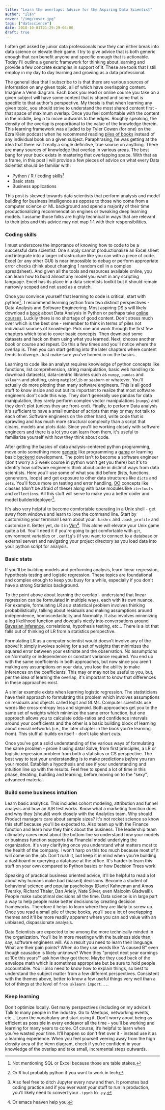 ```yaml
---
title: "Learn the overlaps: Advice for the Aspiring Data Scientist"
author: "Ilan"
cover: "/img/cover.jpg"
tags: ["datascience"]
date: 2018-10-01T21:29:29-04:00
draft: true
---
```


I often get asked by junior data professionals how they can either break into data science or elevate their game. I try to give advice that is both generic enough that can benefit anyone and specific enough that is actionable. Today I'll outline a generic framework for thinking about learning and provide a few concrete examples in support of it. These are tools that I still employ in my day to day learning and growing as a data professional.
 
<!--more-->

The general idea that I subscribe to is that there are various sources of information on any given topic, all of which have overlapping content. Imagine a Venn diagram. Each book you read or online course you take on a given subject will have some content that is shared and some that is specific to that author's perspective. My thesis is that when learning any given topic, you should strive to understand the most shared content first - that space of maximum overlap. Once you feel comfortable with the content in the middle, begin to move outwards to the edges. Roughly speaking, the density of the overlap is proportional to the value of the knowledge therein. This learning framework was alluded to by Tyler Cowen (for one) on the Ezra Klein podcast when he recommend reading [piles of books](https://www.vox.com/2018/5/21/17369920/ezra-klein-show-book-recommendations-tyler-cowen-shakespeare-amazon) instead of any individual book on a given subject. Paraphrasing, he was getting at the idea that there isn’t really a single definitive, true source on anything. There are many sources of knowledge that overlap in various areas. The best bang for your buck exists in mastering that overlapping space. With that as a frame, in this post I will provide a few pieces of advice on what every Data Scientist should be familiar with:

* Python / R / coding skills[^1]
* Basic stats
* Business applications

This post is skewed towards data scientists that perform analysis and model building for business intelligence as oppose to those who come from a computer science or ML background and spend a majority of their time productionalizing recommendation engines or tweaking deep learning models. I assume those folks are highly technical in ways that are relevant to their jobs and this advice may not map 1:1 with their responsibilities. 

<h3>Coding skills</h3>

I must underscore the importance of knowing how to code to be a successful data scientist. One simply cannot productionalize an Excel sheet and integrate into a larger infrastructure like you can with a piece of code. Excel (or any other GUI) is near impossible to debug or perform appropriate error checks (think about changing 1 random cell in a complex spreadsheet). And given all the tools and resources available online, you can learn how to build almost any model you want in any scripting language. Excel has its place in a data scientists toolkit but it should remain narrowly scoped and not used as a crutch.

Once you convince yourself that learning to code is critical, start with python[^2]. I recommend learning python from two distinct perspectives - Data Analysis and Software Engineering. Most aspiring DS's will likely download a [book](https://www.amazon.com/Python-Data-Analysis-Wrangling-IPython/dp/1449319793) about Data Analysis in Python or perhaps take [online](https://www.udemy.com/learning-python-for-data-analysis-and-visualization/?utm_source=adwords-learn&utm_medium=udemyads&utm_campaign=NEW-AW-PROS-TECH-US-DSA-1-EN-ENG_._ci__._sl_ENG_._vi_TECH_._sd_All_._la_EN_._&utm_content=deal4584&utm_term=_._ag_60674438611_._ad_267827191853_._de_c_._dm__._pl__._ti_dsa-304639795903_._li_9060351_._pd__._&gclid=EAIaIQobChMIjs2I3Yvo3QIVCIezCh0IQAd0EAAYAiAAEgIlf_D_BwE) [courses](https://www.coursera.org/learn/data-analysis-with-python). Luckily there is no shortage of good content. Don't stress much over which is the best one - remember to think in terms of piles not individual sources of knowledge. Pick one and work through the first few chapters which tend to cover basic concepts. Then download some datasets and hack on them using what you learned. Next, choose another book or course and repeat. Do this a few times and you'll notice where the overlap is. Then you can start getting into the later chapters where content tends to diverge. Just make sure you've homed in on the basics.

Learning to code like an analyst requires knowledge of python concepts like functions, list comprehension, string manipulation, basic web handling (to download datasets), data-centric libraries such as `numpy`, `pandas` and `sklearn` and plotting, using `matplotlib` or `seaborn` or whatever. You’ll actually do more plotting than many software engineers. This is all good stuff to know inside and out but its important to realize that most software engineers don't code this way. They don't generally use pandas for data manipulation, they rarely perform complex vector manipulations (`numpy`) and they don't plot (unless they are front-end). Finally, to perform Data analysis it's sufficient to have a small number of scripts that may or may not talk to each other. Software engineers on the other hand, write code that is sprawling and has much more structural complexity than a script that cleans, models and plots data. Since you'll be working closely with software engineers and there is a lot you can learn from them, it's useful to familiarize yourself with how they think about code.

After getting the basics of data analysis-centered python programming, move onto something more [generic](https://www.codecademy.com/learn/learn-python) like programming a [game](https://www.gamedesigning.org/learn/python/) or learning basic [backend](https://www.udacity.com/course/intro-to-backend--ud171) development. The point isn't to become a software engineer (don't worry a 3 week course in python won't get you there) but it's to identify how software engineers think about code in distinct ways from data scientists. Here you’ll use some of what you did before (lists, functions, generators, loops) and get exposure to other data structures like `dicts` and `sets`. You'll focus more on testing and error handling, [OO](https://python.swaroopch.com/oop.html) concepts like classes (don't be afraid of these) along with base modules like `itertools` and `collections`. All this stuff will serve to make you a better coder and model builder/deployer[^3].

It's also very helpful to become comfortable operating in a Unix shell - get away from windows and learn to love the command line. Start by customizing your terminal! Learn about your `.bashrc` and `.bash_profile` and customize it. Better yet, do it in [Vim](https://www.vim.org/)[^4]. This alone will elevate your Unix game quite a bit. You'll need it if you're going to get comfortable with `git`, environment variables or `.config`'s (if you want to connect to a database or external server) and navigating your project directory as you load data into your python script for analysis.

<h3>Basic stats</h3>

If you'll be building models and performing analysis, learn linear regression, hypothesis testing and logistic regression. These topics are foundational and complex enough to keep you busy for a while, especially if you don't have a strong Statistics background. 

To the point above about learning the overlap - understand that linear regression can be formulated in multiple ways, each with its own nuance. For example, formulating LR as a statistical problem involves thinking probabilistically, talking about residuals and making assumptions around independence, homoscedasticity and Normality. It also involves minimizing a log likelihood function and dovetails nicely into conversations around [Bayesian inference](https://en.wikipedia.org/wiki/Bayesian_linear_regression), correlations, hypothesis testing, etc... There is a lot that falls out of thinking of LR from a statistics perspective.

Formulating LR as a computer scientist would doesn't involve any of the above! It simply involves solving for a set of weights that minimizes the squared error between your estimate and the observation. No assumptions on Normality or independence or constant variance required. You end up with the same coefficients in both approaches, but now since you aren't making any assumptions on your data, you lose the ability to make inferences on the coefficients. This may or may not be useful to you, but, per the idea of learning the overlap, it's important to know that differences in these approaches exist.

A similar example exists when learning logistic regression. The statisticians have their approach to formulating this problem which involves assumptions on residuals and objects called logit and GLMs. Computer scientists use words like cross-entropy loss and sigmoid. Both approaches get you to the same set of weights which minimize the same error function, but one approach allows you to calculate odds-ratios and confidence intervals around your coefficients and the other is a basic building block of learning about neural networks (i.e., the later chapter in the book you're learning from). This stuff all builds on itself - don’t take short cuts. 

Once you've got a solid understanding of the various ways of formulating the same problem - prove it using data! Solve, from first principles, a LR or logistic regression problem from both a statistics or CS perspective. The best way to test your understanding is to make predictions *before* you run your model. Establish a hypothesis and see if your understanding and intuition line up with the results. Feel free to spend a lot of time in this phase, iterating, building and learning, before moving on to the "sexy", advanced material. 
 
<h3>Build some business intuition</h3>

Learn basic analytics. This includes cohort modeling, attribution and funnel analysis and how an A/B test works. Know what a marketing function does and why they (should) work closely with the Analytics team. Why should Product managers care about sample sizes? It's not rocket science so know this stuff because you'll be expected to. Also team up with the Finance function and learn how they think about the business. The leadership team ultimately cares most about the bottom line so understand how your models or business function supports the Financial model underlying the organization. It's very clarifying once you understand what matters most to the health of the company. I won't harp on this too much because most of it will come on the job. Don't rush it, but keep it in mind when you're building a dashboard or querying a database at the office. It's harder to learn this stuff on your own compared to Python basics or how Decision Trees work.

Speaking of practical business oriented advice, it'll be helpful to read a lot about why humans make bad (biased) decisions. Become a student of behavioral science and popular psychology (Daniel Kahneman and Amos Tversky, Richard Thaler, Dan Ariely, Nate Silver, even Malcolm Gladwell!). People make suboptimal decisions all the time. Data science is in large part a way to help people make better decisions by creating decision frameworks. Therefore it helps to learn where they are likely to screw up. Once you read a small pile of these books, you'll see a lot of overlapping themes and it'll be more readily apparent where you can add value with an unbiased, dispassionate analysis.

Data Scientists are expected to be among the more technically minded in the organization. You’ll be in more meetings with the business side than, say, software engineers will. As a result you need to learn their language. What are their pain points? When do they use words like "A caused B" even though causation is likely unknown? When they "project next year earnings at 10x this years'" ask how they got there. Maybe they used back of the envelope math which is sometimes appropriate but be sure to hold people accountable. You’ll also need to know how to explain things, so best to understand the subject matter from a few different perspectives. Consistent with the themes above, better to know a few useful things very well than a lot of things at the level of `from sklearn import...`.
 
<h3>Keep learning</h3>

Don't optimize locally. Get many perspectives (including on my advice!). Talk to many people in the industry. Go to Meetups, networking events, etc... Learn the vocabulary and start using it. Don't worry about being as efficient as possible in every endeavor all the time - you'll be working and learning for many years to come. Of course, it’s helpful to learn when you’ve wasted your time. It’ll happen so don't fret over it - instead use it as a learning experience. When you feel yourself veering away from the high density area of the Venn diagram, check if you're confident in your knowledge of the overlap and take small, incremental steps outwards.

[^1]: Not mentioning SQL or Excel because those are table stakes.
[^2]: Or R but probably python if you want to work in tech
[^3]: Also feel free to ditch Jupyter every now and then. It promotes bad coding practice and if you ever want your stuff to run in production, you'll likely need to convert your `.ipynb` to `.py`.
[^4]: Or emacs heaven help you.

